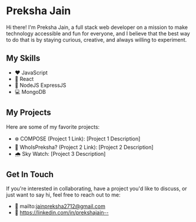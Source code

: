 # Preksha Jain

Hi there! I'm Preksha Jain, a full stack web developer on a mission to make technology accessible and fun for everyone, and I believe that the best way to do that is by staying curious, creative, and always willing to experiment.

## My Skills

- ♥️ JavaScript
- 🚀 React
- 🎨 NodeJS ExpressJS
- 💻 MongoDB

## My Projects

Here are some of my favorite projects:

- ❄️ COMPOSE (Project 1 Link): [Project 1 Description]
- 🧑‍ WhoIsPreksha? (Project 2 Link): [Project 2 Description]
- 🌧️ Sky Watch: [Project 3 Description]

## Get In Touch

If you're interested in collaborating, have a project you'd like to discuss, or just want to say hi, feel free to reach out to me:

- 💌 mailto:jainpreksha2712@gmail.com
- 🔗 https://linkedin.com/in/prekshajain--

